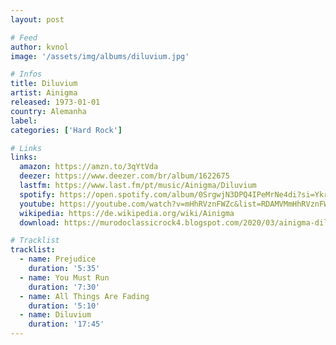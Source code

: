 ```yaml
---
layout: post

# Feed
author: kvnol
image: '/assets/img/albums/diluvium.jpg'

# Infos
title: Diluvium
artist: Ainigma
released: 1973-01-01
country: Alemanha
label:
categories: ['Hard Rock']

# Links
links:
  amazon: https://amzn.to/3qYtVda
  deezer: https://www.deezer.com/br/album/1622675
  lastfm: https://www.last.fm/pt/music/Ainigma/Diluvium
  spotify: https://open.spotify.com/album/0SrgwjN3DPQ4IPeMrNe4di?si=Ykr-8StqQZ6ChzKBLBjwHg
  youtube: https://youtube.com/watch?v=mHhRVznFWZc&list=RDAMVMmHhRVznFWZc
  wikipedia: https://de.wikipedia.org/wiki/Ainigma
  download: https://murodoclassicrock4.blogspot.com/2020/03/ainigma-diluvium-1973.html

# Tracklist
tracklist:
  - name: Prejudice
    duration: '5:35'
  - name: You Must Run
    duration: '7:30'
  - name: All Things Are Fading
    duration: '5:10'
  - name: Diluvium
    duration: '17:45'
---
```

